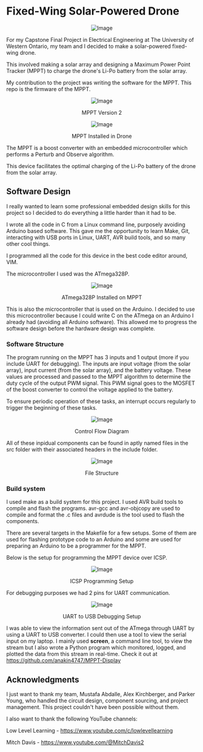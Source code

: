 # Fixed-Wing Solar-Powered Drone

<p align="center">
  <img src=".docs/Finished-Drone-Top-View.png" alt="Image">
</p>


For my Capstone Final Project in Electrical Engineering at The University of Western Ontario, my team and I decided to make a solar-powered fixed-wing drone. 

This involved making a solar array and designing a Maximum Power Point Tracker (MPPT) to charge the drone's Li-Po battery from the solar array.

My contribution to the project was writing the software for the MPPT. This repo is the firmware of the MPPT.

<p align="center">
  <img src=".docs/MPPT-V2.jpeg" alt="Image">
</p>
<p align="center">MPPT Version 2</p>

<p align="center">
  <img src=".docs/Drone-Internals.jpeg" alt="Image">
</p>
<p align="center">MPPT Installed in Drone</p>


The MPPT is a boost converter with an embedded microcontroller which performs a Perturb and Observe algorithm.

This device facilitates the optimal charging of the Li-Po battery of the drone from the solar array.

## Software Design

I really wanted to learn some professional embedded design skills for this project so I decided to do everything a little harder than it had to be.

I wrote all the code in C from a Linux command line, purposely avoiding Arduino based software. This gave me the opportunity to learn Make, Git, interacting with USB ports in Linux, UART, AVR build tools, and so many other cool things.

I programmed all the code for this device in the best code editor around, VIM.

The microcontroller I used was the ATmega328P. 

<p align="center">
  <img src=".docs/ATmega328P.png" alt="Image">
</p>
<p align="center">ATmega328P Installed on MPPT</p>

This is also the microcontroller that is used on the Arduino. I decided to use this microcontroller because I could write C on the ATmega on an Arduino I already had (avoiding all Arduino software). This allowed me to progress the software design before the hardware design was complete.

### Software Structure

The program running on the MPPT has 3 inputs and 1 output (more if you include UART for debugging).
The inputs are input voltage (from the solar array), input current (from the solar array), and the battery voltage. These values are processed and passed to the MPPT algorithm to determine the duty cycle of the output PWM signal. This PWM signal goes to the MOSFET of the boost converter to control the voltage applied to the battery.

To ensure periodic operation of these tasks, an interrupt occurs regularly to trigger the beginning of these tasks.

<p align="center">
  <img src=".docs/Control-Flow.png" alt="Image">
</p>
<p align="center">Control Flow Diagram</p>

All of these inpidual components can be found in aptly named files in the src folder with their associated headers in the include folder.

<p align="center">
  <img src=".docs/files.png" alt="Image">
</p>
<p align="center">File Structure</p>

### Build system

I used make as a build system for this project. I used AVR build tools to compile and flash the programs. avr-gcc and avr-objcopy are used to compile and format the .c files and avrdude is the tool used to flash the components.

There are several targets in the Makefile for a few setups. Some of them are used for flashing prototype code to an Arduino and some are used for preparing an Arduino to be a programmer for the MPPT.

Below is the setup for programming the MPPT device over ICSP.

<p align="center">
  <img src=".docs/ICSP-MPPT2.jpeg" alt="Image">
</p>
<p align="center">ICSP Programming Setup</p>

For debugging purposes we had 2 pins for UART communication.

<p align="center">
  <img src=".docs/UART-USB-MPPT.jpeg" alt="Image">
</p>
<p align="center">UART to USB Debugging Setup</p>

I was able to view the information sent out of the ATmega through UART by using a UART to USB converter. I could then use a tool to view the serial input on my laptop. I mainly used **screen**, a command line tool, to view the stream but I also wrote a Python program which monitored, logged, and plotted the data from this stream in real-time. Check it out at https://github.com/anakin4747/MPPT-Display

## Acknowledgments
I just want to thank my team, Mustafa Abdalle, Alex Kirchberger, and Parker Young, who handled the circuit design, component sourcing, and project management. This project couldn't have been possible without them.

I also want to thank the following YouTube channels:

Low Level Learning - https://www.youtube.com/c/lowlevellearning

Mitch Davis - https://www.youtube.com/@MitchDavis2

